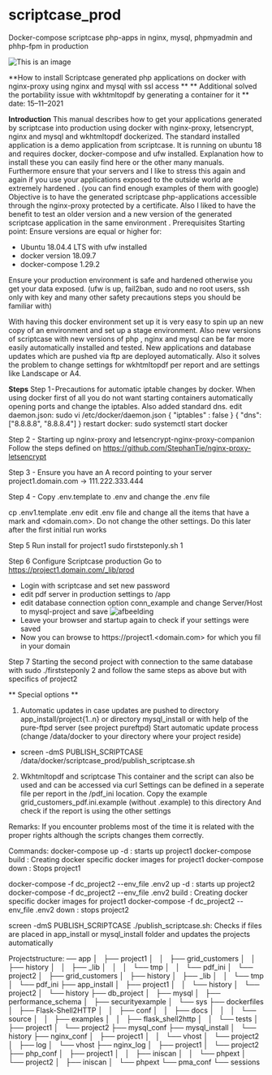 # scriptcase_prod
Docker-compose scriptcase php-apps in nginx, mysql, phpmyadmin and phhp-fpm in production 

![This is an image](https://repository-images.githubusercontent.com/283847593/7454bc80-1bab-11eb-83fa-bb2f2e6f258f)


**How to install Scriptcase generated php applications on docker with nginx-proxy using nginx and mysql with ssl access **
** Additional solved the portability issue with wkhtmltopdf by generating a container for it                            **
date: 15–11–2021

**Introduction**
This manual describes how to get your applications generated by scriptcase into production using docker with nginx-proxy, letsencrypt, nginx and mysql and wkhtmltopdf dockerized. 
The standard installed application is a demo application from scriptcase.
It is running on ubuntu 18 and requires docker, docker-compose and ufw installed. Explanation how to install these you can easily find here or the other many manuals. Furthermore ensure that your servers and I like to stress this again and again if you use your applications exposed to the outside world are extremely hardened . (you can find enough examples of them with google)
Objective is to have the generated scriptcase php-applications accessible through the nginx-proxy protected by a certificate. Also I liked to have the benefit to test an older version and a new version of the generated scriptcase application in the same environment .
Prerequisites
Starting point: Ensure versions are equal or higher for:
- Ubuntu 18.04.4 LTS with ufw installed 
- docker version 18.09.7
- docker-compose 1.29.2

Ensure your production environment is safe and hardened otherwise  you get your data exposed. (ufw is up, fail2ban, sudo and no root users, ssh only with key and many other safety precautions steps you should  be familiar with)

With having this docker environment set up it is very easy to spin up an new copy of an environment and set up a stage environment.
Also new versions of scriptcase with new versions of php , nginx and mysql can be far more easily automatically installed and tested.
New applications and database updates which are pushed via ftp are deployed automatically.
Also it solves the problem to change settings for wkhtmltopdf per report and are settings like Landscape or A4.

**Steps**
Step 1 - Precautions for automatic iptable changes by docker.
When using docker first of all you do not want starting containers automatically opening ports and change the iptables. Also added standard dns.
edit daemon.json: sudo vi /etc/docker/daemon.json
{ "iptables" : false }
{ "dns": ["8.8.8.8", "8.8.8.4"] }
restart docker:
sudo systemctl start docker

Step 2 - Starting up nginx-proxy and letsencrypt-nginx-proxy-companion
Follow the steps defined on  https://github.com/StephanTie/nginx-proxy-letsencrypt

Step 3 - Ensure you have an A record pointing to your server 
project1.domain.com -> 111.222.333.444

Step 4 - Copy .env.template to .env and change the .env file

cp .env1.template .env
edit .env file and change all the items that have a mark <changeme> and <domain.com>.
Do not change the other settings. Do this later after the first initial run works

Step 5 Run install for project1
sudo firststeponly.sh 1

Step 6 Configure Scriptcase production Go to https://project1.domain.com/_lib/prod
- Login with scriptcase and set new password 
- edit pdf server in production settings to /app
- edit database connection option conn_example and change Server/Host to mysql-project and save
![afbeelding](https://user-images.githubusercontent.com/8845918/147996147-8448611b-33e6-4878-b6f8-8b304a215315.png)
- Leave your browser and startup again to check if your settings were saved
- Now you can browse to https://project1.<domain.com>   for which you fil in your domain

Step 7 Starting the second project with connection to the same database with sudo ./firststeponly 2 and follow the same steps as above but with specifics of project2
    
  
** Special options  **
1. Automatic updates in case updates are pushed to directory app_install/project{1..n} or directory mysql_install or with help of the pure-ftpd server (see project pureftpd)
Start automatic update process  (change /data/docker to your directory where your project reside)
- screen -dmS PUBLISH_SCRIPTCASE  /data/docker/scriptcase_prod/publish_scriptcase.sh

2. Wkhtmltopdf and scriptcase 
This container and the script can also be used and can be accessed via curl
Settings can be defined in a seperate file per report in the /pdf_ini location.  Copy the example grid_customers_pdf.ini.example (without .example) to this directory
And check if the report is using the other settings
  
Remarks:
If you encounter problems most of the time it is related with the proper rights although the scripts changes them correctly.

Commands:
docker-compose up -d        : starts up project1
docker-compose build        : Creating docker specific docker images for project1
docker-compose down        : Stops project1
     
docker-compose -f dc_project2 --env_file .env2 up -d : starts up project2
docker-compose -f dc_project2 --env_file .env2 build : Creating docker specific docker images for project1
docker-compose -f dc_project2 --env_file .env2 down  : stops project2

screen -dmS PUBLISH_SCRIPTCASE ./publish_scriptcase.sh:  Checks if files are placed in app_install or mysql_install folder and updates the projects automatically
    
    
Projectstructure:
── app
│   ├── project1
│   │   ├── grid_customers
│   │   ├── history
│   │   ├── _lib
│   │   │   └── tmp
│   │   └── pdf_ini
│   └── project2
│       ├── grid_customers
│       ├── history
│       ├── _lib
│       │   └── tmp
│       └── pdf_ini
├── app_install
│   ├── project1
│   │   └── history
│   └── project2
│       └── history
├── db_project
│   ├── mysql
│   ├── performance_schema
│   ├── securityexample
│   └── sys
├── dockerfiles
│   ├── Flask-Shell2HTTP
│   │   ├── conf
│   │   ├── docs
│   │   │   └── source
│   │   ├── examples
│   │   ├── flask_shell2http
│   │   └── tests
│   ├── project1
│   └── project2
├── mysql_conf
├── mysql_install
│   └── history
├── nginx_conf
│   ├── project1
│   │   └── vhost
│   └── project2
│       ├── log
│       └── vhost
├── nginx_log
│   ├── project1
│   └── project2
├── php_conf
│   ├── project1
│   │   ├── iniscan
│   │   └── phpext
│   └── project2
│       ├── iniscan
│       └── phpext
└── pma_conf
    └── sessions
